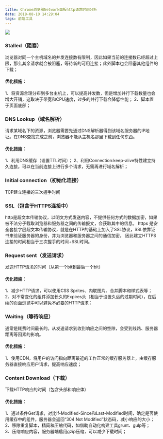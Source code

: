 ```yaml
---
title: Chrome浏览器Network面板http请求时间分析
date: 2018-08-10 14:29:04
tags: 前端工具
---
```


![](./network.jpg)

### Stalled（阻塞）
浏览器对同一个主机域名的并发连接数有限制，因此如果当前的连接数已经超过上限，那么其余请求就会被阻塞，等待新的可用连接；此外脚本也会阻塞其他组件的下载；
#### 优化措施：
1、将资源合理分布到多台主机上，可以提高并发数，但是增加并行下载数量也会增大开销，这取决于带宽和CPU速度，过多的并行下载会降低性能；
2、脚本置于页面底部；
### DNS Lookup（域名解析）
请求某域名下的资源，浏览器需要先通过DNS解析器得到该域名服务器的IP地址。在DNS查找完成之前，浏览器不能从主机名那里下载到任何东西。
#### 优化措施：
1、利用DNS缓存（设置TTL时间）；
2、利用Connection:keep-alive特性建立持久连接，可以在当前连接上进行多个请求，无需再进行域名解析；
### Initial connection（初始化连接）
TCP建立连接的三次握手时间
### SSL（包含于HTTPS连接中）
http是超文本传输协议，以明文方式发送内容，不提供任何方式的数据加密，如果被不法分子截取浏览器和服务器之间的传输报文，会获取其中的信息。
https 是安全套接字层超文本传输协议，就是在HTTP的基础上加入了SSL协议，SSL依靠证书来验证服务器的身份，并为浏览器和服务器之间的通信加密。
因此建立HTTPS连接的时间相当于三次握手的时间+SSL时间。
### Request sent（发送请求）
发送HTTP请求的时间（从第一个bit到最后一个bit）
#### 优化措施：
1、减少HTTP请求，可以使用CSS Sprites、内联图片、合并脚本和样式表等；
2、对不常变化的组件添加长久的Expires头（相当于设置久远的过期时间），在后续的页面浏览中可以避免不必要的HTTP请求；
### Waiting（等待响应）
通常是耗费时间最长的。从发送请求到收到响应之间的空隙，会受到线路、服务器距离等因素的影响。
#### 优化措施：
1、使用CDN，将用户的访问指向距离最近的工作正常的缓存服务器上，由缓存服务器直接响应用户请求，提高响应速度；
### Content Download（下载）
下载HTTP响应的时间（包含头部和响应体）
#### 优化措施：
1、通过条件Get请求，对比If-Modified-Since和Last-Modified时间，确定是否使用缓存中的组件，服务器会返回“304 Not Modified”状态码，减小响应的大小；
2、移除重复脚本，精简和压缩代码，如借助自动化构建工具grunt、gulp等；
3、压缩响应内容，服务器端启用gzip压缩，可以减少下载时间；